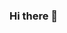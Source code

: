 ### Hi there 👋

<!--
**MeenalJy/MeenalJy** is a ✨ _special_ ✨ repository because its `README.md` (this file) appears on your GitHub profile.

Here are some ideas to get you started:

- 🔭 I’m currently working on DevOps Project, 
- 🌱 I’m currently learning ... DevOps & Cloud Computing
- 👯 I’m looking to collaborate on ... DevOps
- ⚡ Fun fact: ... Drink water to stay alive and hydrated 
-->
